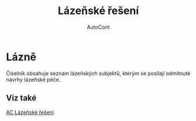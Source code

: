 ﻿---
    title: "Lázeňské řešení"
    author: AutoCont
    ms.date: 04/30/2018
    ms.topic: article
    ms.prod: dynamics-nav-2017
    ms.contentlocale: cs-cz
    ms.lasthandoff: 04/30/2018
---

# Lázně

Číselník obsahuje seznam lázeňských subjektů, kterým se posílají odmítnuté návrhy lázeňské péče. 


## <a name="see-also"></a>Viz také
[AC Lázeňské řešení](ac-spa-solution.md)